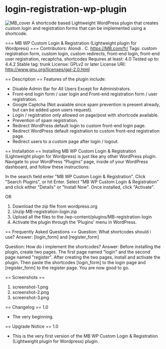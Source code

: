 # login-registration-wp-plugin
![MB_cover](https://cloud.githubusercontent.com/assets/21700408/18216254/89242036-714d-11e6-8182-f232a94c1321.jpg)
A shortcode based Lightweight WordPress plugin that creates custom login and registration forms that can be implemented using a shortcode.

=== MB WP Custom Login & Registration (Lightweight plugin for Wordpress)  ===
Contributors: Alondi . C. https://MB.com/fr/
Tags: custom registration form, custom login, custom redirects, front-end login, front-end user registration, recaptcha, shortcodes
Requires at least: 4.0
Tested up to: 4.4.2
Stable tag: trunk
License: GPLv2 or later
License URI: http://www.gnu.org/licenses/gpl-2.0.html

== Description ==
Features of the plugin include:

* Disable Admin Bar for All Users Except for Administrators.
* Front-end login form / user login and Front-end registration form / user registration.
* Google Captcha (Not avaiable since spam prevention is present already, but can be added upon users request).
* Login / registration only allowed on page/post with shortcode available.
* Prevention of spam registration.
* Redirect WordPress default login to custom front-end login page.
* Redirect WordPress default registration to custom front-end registration page.
* Redirect users to a custom page after login / logout.


== Installation ==
Installing MB WP Custom Login & Registration (Lightweight plugin for Wordpress) is just like any other WordPress plugin. Navigate to your WordPress “Plugins” page, inside of your WordPress dashboard, and follow these instructions:

In the search field enter \"MB WP Custom Login & Registration\". Click \"Search Plugins\", or hit Enter.
Select \"MB WP Custom Login & Registration\" and click either \"Details\" or \"Install Now\".
Once installed, click \"Activate\".

OR

1. Download the zip file from wordpress.org
2. Unzip MB-registration-login.zip
3. Upload all the files to the /wp-content/plugins/MB-registration-login
4. Activate the plugin through the \'Plugins\' menu in WordPress.


== Frequently Asked Questions ==
Question:
What shortcodes should i use?
Answer:
[login_form] and [register_form] 

Question:
How do i implement the shortcodes?
Answer:
Before installing the plugin, create two pages. The first page named \"login\"  and the second page named \"register\".  After creating the two pages, install and activate the plugin. Then paste the shortcodes [login_form] to the login page and [register_form] to the register page. You are now good to go.

== Screenshots ==
1. screenshot-1.png
2. screenshot-2.png
3. screenshot-3.png

== Changelog ==
1.0

* The very beginning.

== Upgrade Notice ==
1.0

* This is the very first version of the MB WP Custom Login & Registration (Lightweight plugin for Wordpress) plugin.
